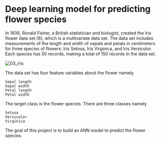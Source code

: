 # Deep learning model for predicting flower species

In 1936, Ronald Fisher, a British statistician and biologist, created the Iris flower data set [6], which is a multivariate data set. The data set includes measurements of the length and width of sepals and petals in centimeters for three species of flowers: Iris Setosa, Iris Virginica, and Iris Versicolor. Each species has 50 records, making a total of 150 records in the data set.



![03_iris](https://user-images.githubusercontent.com/114215128/223647693-dac3066c-c8fc-44a5-bc57-53be30ca6802.png)

The data set has four feature variables about the flower namely

    Sepal length
    Sepal width
    Petal length
    Petal width

The target class is the flower species.
There are three classes namely

    Setosa
    Versicolor
    Virginica

The goal of this project is to build an ANN model to predict the flower species.
